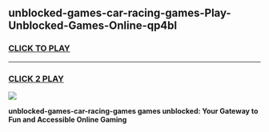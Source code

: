 
## unblocked-games-car-racing-games-Play-Unblocked-Games-Online-qp4bl
<h3>
<a href="https://premium76.site?title=unblocked-games-car-racing-games&ref=24A">CLICK TO PLAY</a></h3>
<hr>

<h3>
<a href="https://premium76.site?title=unblocked-games-car-racing-games&ref=24A">CLICK 2 PLAY</a>
  
</h3>

<a href="https://premium76.site?title=unblocked-games-car-racing-games&ref=24A"><img src="https://clearcache.store/games.png"></a>


**unblocked-games-car-racing-games games unblocked: Your Gateway to Fun and Accessible Online Gaming**
